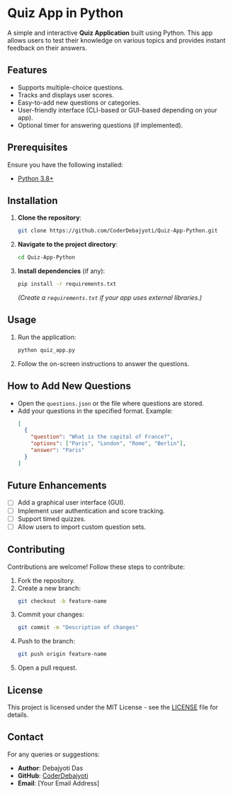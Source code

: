 # Quiz App in Python

A simple and interactive **Quiz Application** built using Python. This app allows users to test their knowledge on various topics and provides instant feedback on their answers. 

## Features

- Supports multiple-choice questions.
- Tracks and displays user scores.
- Easy-to-add new questions or categories.
- User-friendly interface (CLI-based or GUI-based depending on your app).
- Optional timer for answering questions (if implemented).

## Prerequisites

Ensure you have the following installed:

- [Python 3.8+](https://www.python.org/downloads/)

## Installation

1. **Clone the repository**:
   ```bash
   git clone https://github.com/CoderDebajyoti/Quiz-App-Python.git
   ```
2. **Navigate to the project directory**:
   ```bash
   cd Quiz-App-Python
   ```
3. **Install dependencies** (if any):
   ```bash
   pip install -r requirements.txt
   ```
   *(Create a `requirements.txt` if your app uses external libraries.)*

## Usage

1. Run the application:
   ```bash
   python quiz_app.py
   ```
2. Follow the on-screen instructions to answer the questions.

## How to Add New Questions

- Open the `questions.json` or the file where questions are stored.
- Add your questions in the specified format. Example:
  ```json
  [
    {
      "question": "What is the capital of France?",
      "options": ["Paris", "London", "Rome", "Berlin"],
      "answer": "Paris"
    }
  ]
  ```

## Future Enhancements

- [ ] Add a graphical user interface (GUI).
- [ ] Implement user authentication and score tracking.
- [ ] Support timed quizzes.
- [ ] Allow users to import custom question sets.

## Contributing

Contributions are welcome! Follow these steps to contribute:

1. Fork the repository.
2. Create a new branch:
   ```bash
   git checkout -b feature-name
   ```
3. Commit your changes:
   ```bash
   git commit -m "Description of changes"
   ```
4. Push to the branch:
   ```bash
   git push origin feature-name
   ```
5. Open a pull request.

## License

This project is licensed under the MIT License - see the [LICENSE](LICENSE) file for details.

## Contact

For any queries or suggestions:

- **Author**: Debajyoti Das  
- **GitHub**: [CoderDebajyoti](https://github.com/CoderDebajyoti)  
- **Email**: [Your Email Address]  

